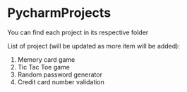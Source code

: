 # PycharmProjects
You can find each project in its respective folder

List of project (will be updated as more item will be added):
1) Memory card game
2) Tic Tac Toe game
3) Random password generator
4) Credit card number validation


